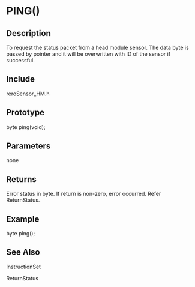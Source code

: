 # PING() #

## Description ##
To request the status packet from a head module sensor. The data byte is passed by pointer and it will be overwritten with ID of the sensor if successful.

## Include ##
reroSensor_HM.h

## Prototype ##
byte ping(void);

## Parameters ##
none

## Returns ##
Error status in byte. If return is non-zero, error occurred. Refer ReturnStatus.

## Example ##
byte ping();

## See Also ##

InstructionSet

ReturnStatus
